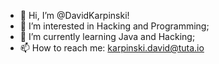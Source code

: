 - 👋 Hi, I’m @DavidKarpinski!
- 👀 I’m interested in Hacking and Programming;
- 🌱 I’m currently learning Java and Hacking;
- 📫 How to reach me: karpinski.david@tuta.io

